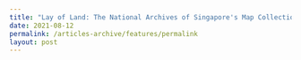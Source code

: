 ```yaml
---
title: "Lay of Land: The National Archives of Singapore's Map Collection"
date: 2021-08-12
permalink: /articles-archive/features/permalink
layout: post
---
```

